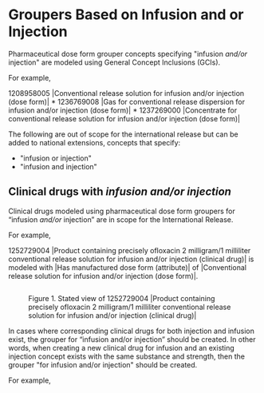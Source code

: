 # Groupers Based on Infusion and or Injection

Pharmaceutical dose form grouper concepts specifying "infusion _and/or_ injection" are modeled using General Concept Inclusions (GCIs).

For example,

1208958005 |Conventional release solution for infusion and/or injection (dose form)| \* 1236769008 |Gas for conventional release dispersion for infusion and/or injection (dose form)| \* 1237269000 |Concentrate for conventional release solution for infusion and/or injection (dose form)|

The following are out of scope for the international release but can be added to national extensions, concepts that specify:

* "infusion or injection"
* "infusion and injection"

## Clinical drugs with _infusion and/or injection_

Clinical drugs modeled using pharmaceutical dose form groupers for “infusion _and/or_ injection” are in scope for the International Release.

For example,

1252729004 |Product containing precisely ofloxacin 2 milligram/1 milliliter conventional release solution for infusion and/or injection (clinical drug)| is modeled with |Has manufactured dose form (attribute)| of |Conventional release solution for infusion and/or injection (dose form)|.

<figure><img src="../../../../../../authoring/pharmaceutical-and-biologic-product/images/232391039.png" alt=""><figcaption><p>Figure 1. Stated view of 1252729004 |Product containing precisely ofloxacin 2 milligram/1 milliliter conventional release solution for infusion and/or injection (clinical drug)|</p></figcaption></figure>

In cases where corresponding clinical drugs for both injection and infusion exist, the grouper for “infusion and/or injection” should be created. In other words, when creating a new clinical drug for infusion and an existing injection concept exists with the same substance and strength, then the grouper "for infusion and/or injection" should be created.

For example,

<figure><img src="../../../../../../authoring/pharmaceutical-and-biologic-product/images/232391040.png" alt=""><figcaption></figcaption></figure>
